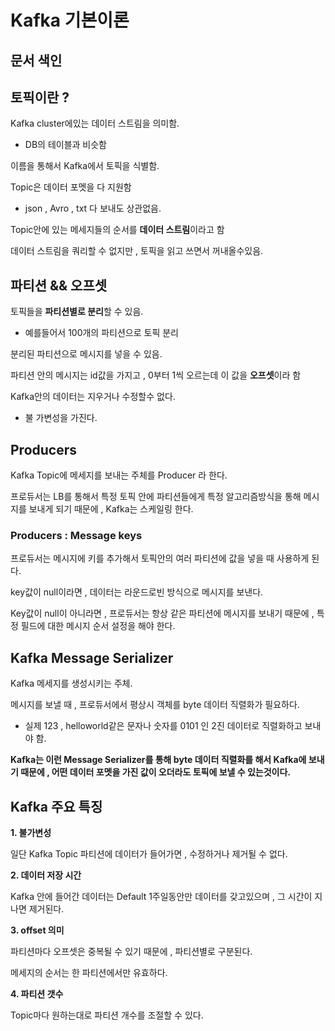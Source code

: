 # Kafka 기본이론
## 문서 색인


## 토픽이란 ?
Kafka cluster에있는 데이터 스트림을 의미함.
- DB의 테이블과 비슷함

이름을 통해서 Kafka에서 토픽을 식별함.

Topic은 데이터 포멧을 다 지원함
- json , Avro , txt 다 보내도 상관없음.

Topic안에 있는 메세지들의 순서를 **데이터 스트림**이라고 함

데이터 스트림을 쿼리할 수 없지만 , 토픽을 읽고 쓰면서 꺼내올수있음.

## 파티션 && 오프셋
토픽들을 **파티션별로 분리**할 수 있음.
- 예를들어서 100개의 파티션으로 토픽 분리

분리된 파티션으로 메시지를 넣을 수 있음.

파티션 안의 메시지는 id값을 가지고 , 0부터 1씩 오르는데 이 값을 **오프셋**이라 함

Kafka안의 데이터는 지우거나 수정할수 없다.
- 불 가변성을 가진다.

## Producers
Kafka Topic에 메세지를 보내는 주체를 Producer 라 한다.

프로듀서는 LB를 통해서 특정 토픽 안에 파티션들에게 특정 알고리즘방식을 통해 메시지를 보내게 되기 때문에 , Kafka는 스케일링 한다.

### Producers : Message keys
프로듀서는 메시지에 키를 추가해서 토픽안의 여러 파티션에 값을 넣을 때 사용하게 된다.

key값이 null이라면 , 데이터는 라운드로빈 방식으로 메시지를 보낸다.

Key값이 null이 아니라면 , 프로듀서는 항상 같은 파티션에 메시지를 보내기 때문에 , 특정 필드에 대한 메시지 순서 설정을 해야 한다.

## Kafka Message Serializer
Kafka 메세지를 생성시키는 주체.

메시지를 보낼 때 , 프로듀서에서 평상시 객체를 byte 데이터 직렬화가 필요하다.
- 실제 123 , helloworld같은 문자나 숫자를 0101 인 2진 데이터로 직렬화하고 보내야 함.

**Kafka는 이런 Message Serializer를 통해 byte 데이터 직렬화를 해서 Kafka에 보내기 때문에 , 어떤 데이터 포멧을 가진 값이 오더라도 토픽에 보낼 수 있는것이다.**


## Kafka 주요 특징
**1. 불가변성**

일단 Kafka Topic 파티션에 데이터가 들어가면 , 수정하거나 제거될 수 없다.

**2. 데이터 저장 시간**

Kafka 안에 들어간 데이터는 Default 1주일동안만 데이터를 갖고있으며 , 그 시간이 지나면 제거된다.

**3. offset 의미**

파티션마다 오프셋은 중복될 수 있기 때문에 , 파티션별로 구분된다.

메세지의 순서는 한 파티션에서만 유효하다.

**4. 파티션 갯수**

Topic마다 원하는대로 파티션 개수를 조절할 수 있다.